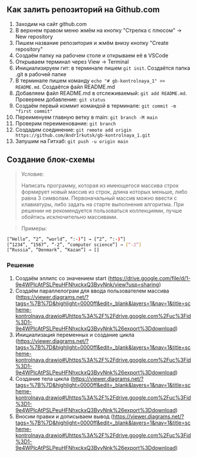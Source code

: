 ## Как залить репозиторий на Github.com

1. Заходим на сайт github.com
2. В верхнем правом меню жмём на кнопку "Стрелка с плюсом" -> New repository 
3. Пишем название репозитория и жмём внизу кнопку "Create repository"
4. Создаём папку на рабочем столе и открываем её в VSCode
5. Открываем терминал через View -> Terminal
6. Инициализируем гит: в терминале пишем `git init`. Создаётся папка .git в рабочей папке
7. В терминале пишем команду `echo "# gb-kontrolnaya_1" >> README.md`. Создаётся файл README.md
8. Добавляем файл README.md в отслеживаемый: `git add README.md`. Проверяем добавление: `git status`
9. Создаём первый коммит командой в терминале: `git commit -m "first commit"`
10. Переименуем главную ветку в main: `git branch -M main`
11. Проверим переименование: `git branch`
12. Создадим соединение: `git remote add origin https://github.com/AndrIrkutsk/gb-kontrolnaya_1.git`
13. Запушим на Гитхаб: `git push -u origin main`


## Создание блок-схемы

> Условие:
>
> Написать программу, которая из имеющегося массива строк формирует новый массив из строк, длина которых меньше, либо равна 3 символам. Первоначальный массив можно ввести с клавиатуры, либо задать на старте выполнения алгоритма. При решении не рекомендуется пользоваться коллекциями, лучше обойтись исключительно массивами.

> Примеры:
```sh
[“Hello”, “2”, “world”, “:-)”] → [“2”, “:-)”]
[“1234”, “1567”, “-2”, “computer science”] → [“-2”]
[“Russia”, “Denmark”, “Kazan”] → []
```
### Решение

1. Создаём эллипс со значением start (https://drive.google.com/file/d/1-9e4WPlcAtPSLPeuHFNhxckxQ3ByvNnk/view?usp=sharing)
2. Создаём параллелограм для ввода пользователем массива (https://viewer.diagrams.net/?tags=%7B%7D&highlight=0000ff&edit=_blank&layers=1&nav=1&title=scheme-kontrolnaya.drawio#Uhttps%3A%2F%2Fdrive.google.com%2Fuc%3Fid%3D1-9e4WPlcAtPSLPeuHFNhxckxQ3ByvNnk%26export%3Ddownload)
3. Инициализация переменных и создание цикла (https://viewer.diagrams.net/?tags=%7B%7D&highlight=0000ff&edit=_blank&layers=1&nav=1&title=scheme-kontrolnaya.drawio#Uhttps%3A%2F%2Fdrive.google.com%2Fuc%3Fid%3D1-9e4WPlcAtPSLPeuHFNhxckxQ3ByvNnk%26export%3Ddownload)
4. Создание тела цикла (https://viewer.diagrams.net/?tags=%7B%7D&highlight=0000ff&edit=_blank&layers=1&nav=1&title=scheme-kontrolnaya.drawio#Uhttps%3A%2F%2Fdrive.google.com%2Fuc%3Fid%3D1-9e4WPlcAtPSLPeuHFNhxckxQ3ByvNnk%26export%3Ddownload)
5. Вносим правки и дописываем вывод (https://viewer.diagrams.net/?tags=%7B%7D&highlight=0000ff&edit=_blank&layers=1&nav=1&title=scheme-kontrolnaya.drawio#Uhttps%3A%2F%2Fdrive.google.com%2Fuc%3Fid%3D1-9e4WPlcAtPSLPeuHFNhxckxQ3ByvNnk%26export%3Ddownload)


